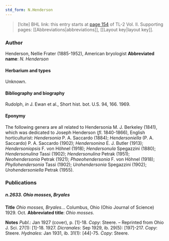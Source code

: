 ```yaml
---
std_form: N.Henderson
---
```


> [!cite] BHL link: this entry starts at [page 154](https://www.biodiversitylibrary.org/page/33068396) of TL-2 Vol. II.
> Supporting pages: [[Abbreviations|abbreviations]], [[Layout key|layout key]].

### Author

Henderson, Nellie Frater (1885-1952), American bryologist 
**Abbreviated name**: *N. Henderson*

#### Herbarium and types

Unknown.

#### Bibliography and biography

Rudolph, *in* J. Ewan et al., Short hist. bot. U.S. 94, 166. 1969.

#### Eponymy

The following genera are all related to Hendersonia M. J. Berkeley (1841), which was dedicated to Joseph Henderson (*fl*. 1840-1866), English horticulturist: *Hendersonia* P. A. Saccardo (1884); *Hendersoniella* (P. A. Saccardo) P. A. Saccardo (1902); *Hendersonina* E. J. Butler (1913); *Hendersoniopsis* F. von Höhnel (1918); *Hendersonula* Spegazzini (1880); *Hendersonulina* Tassi (1902); *Hendersonulina* Petrak (1951); *Neohendersonia* Petrak (1921); *Phaeohendersonia* F. von Höhnel (1918); *Phyllohendersonia* Tassi (1902); *Urohendersonia* Spegazzini (1902); *Urohendersoniella* Petrak (1955).

### Publications

##### n.2633. Ohio mosses, Bryales

**Title**
*Ohio mosses, Bryales*... Columbus, Ohio (Ohio Journal of Science) 1929. Oct.
**Abbreviated title**: *Ohio mosses*.

**Notes**
*Publ*.: Jan 1927 (cover), p. \[1\]-18. *Copy*: Steere. – Reprinted from Ohio J. Sci. 27(1): \[1\]-18. 1927.
*Dicranales*: Sep 1929, ib. 29(5): \[197\]-217. *Copy*: Steere.
*Hydnales*: Jan 1931, ib. 31(1): \[44\]-75. *Copy*: Steere.

